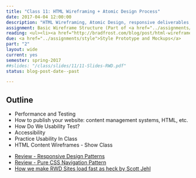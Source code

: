 ```yaml
---
title: "Class 11: HTML Wireframing + Atomic Design Process"
date: 2017-04-04 12:00:00
description: "HTML Wireframing, Atomic Design, responsive deliverables, identify components, work on wireframe structure in class"
assignment: Basic Wireframe Structure (Part of <a href="../assignments/templates">HTML/CSS Templates + Patterns</a>)
reading: <ul><li><a href="http://bradfrost.com/blog/post/html-wireframes/">HTML Wireframes by Brad Frost</a></li><li><a href="http://bradfrost.com/blog/post/atomic-web-design/">Atomic Web Design by Brad Frost</a></li></ul>
due: <a href="../assignments/style">Style Prototype and Mockups</a>
part: "2"
layout: wide
current: yes
semester: spring-2017
##slides: "/class/slides/11/11-Slides-RWD.pdf"
status: blog-post-date--past

---
```


## Outline

* Performance and Testing
* How to publish your website: content management systems, HTML, etc.
* How Do We Usability Test?
* Accessibility
* Practice Usability In Class
* HTML Content Wireframes - Show Class

<ul>
<li><a href="https://bradfrost.github.io/this-is-responsive/patterns.html">Review - Responsive Design Patterns</a></li><li><a href="http://lucidlemon.github.io/paradeiser">Review - Pure CSS Navigation Pattern</a></li>
<li><a href="https://www.filamentgroup.com/lab/performance-rwd.html">How we make RWD Sites load fast as heck by Scott Jehl</a></li>
</ul>
